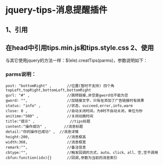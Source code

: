 ﻿jquery-tips-消息提醒插件
===================================
1、引用
----------------------------------- 
在head中引用tips.min.js和tips.style.css
2、使用
----------------------------------- 
与其它使用jquery的方法一样：$(ele).creatTips(parms)，参数说明如下：
### parms说明：<br>
    post: "bottomRight" , 		//位置(暂时不支持) 四个角  topLeft,topRight,bottomLeft,bottomRight
    gurl: "#" ,           		//跳转链接,非空是gword也不能为空
    gword: "",			   		//加链接文字，只有在添加了广告链接时有效果
    status: "info" ,    		//状态，succeed,error,info,warm
    close: 0 ,             		//自动关闭时间，为0时不自动关闭，单位为秒
    anitime:"500" ,				//关闭动画时间
    title:"提示" ,				//tips标题
    content:"操作成功" ,		//消息标题
    detail:"你的操作已成功" ,	//消息详情
    height:200,					//消息框高
    width:360,					//消息框宽
    remark:"",					//备注信息
    cbtype:"",					//触发回调的方式，auto、click、all、空,空不调用
    cbfun:function(idx){}		//回调,参数为当前的消息索引
